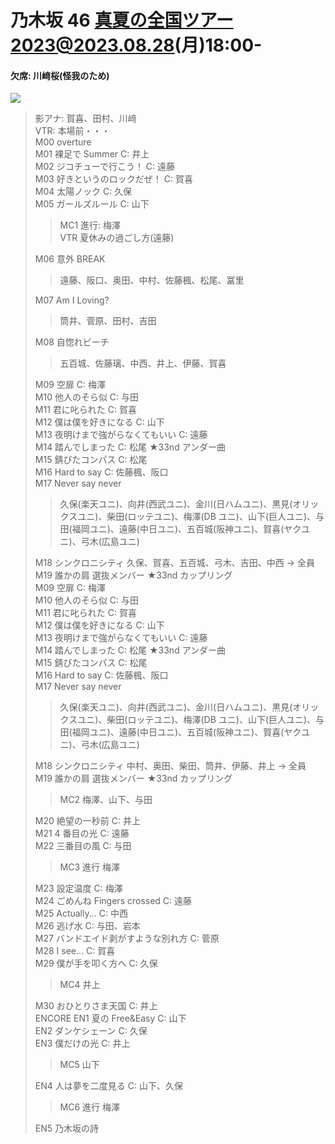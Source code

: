 # 乃木坂 46 真夏の全国ツアー2023@2023.08.28(月)18:00-

#### 欠席: 川﨑桜(怪我のため)

![](20230828_nogisummer.png)

> 影アナ: 賀喜、田村、川﨑<BR>
> VTR: 本場前・・・<BR>
> M00 overture <BR>
> M01 裸足で Summer C: 井上<BR>
> M02 ジコチューで行こう！ C: 遠藤<BR>
> M03 好きというのロックだぜ！ C: 賀喜<BR>
> M04 太陽ノック C: 久保<BR>
> M05 ガールズルール C: 山下<BR>
>
> > MC1 進行: 梅澤<BR>
> > VTR 夏休みの過ごし方(遠藤)
>
> M06 意外 BREAK
>
> > 遠藤、阪口、奥田、中村、佐藤楓、松尾、冨里
>
> M07 Am I Loving?
>
> > 筒井、菅原、田村、吉田
>
> M08 自惚れビーチ
>
> > 五百城、佐藤璃、中西、井上、伊藤、賀喜
>
> M09 空扉 C: 梅澤<BR>
> M10 他人のそら似 C: 与田<BR>
> M11 君に叱られた C: 賀喜<BR>
> M12 僕は僕を好きになる C: 山下<BR>
> M13 夜明けまで強がらなくてもいい C: 遠藤<BR>
> M14 踏んでしまった C: 松尾 ★33nd アンダー曲<BR>
> M15 錆びたコンパス C: 松尾<BR>
> M16 Hard to say C: 佐藤楓、阪口<BR>
> M17 Never say never
>
> > 久保(楽天ユニ)、向井(西武ユニ)、金川(日ハムユニ)、黒見(オリックスユニ)、柴田(ロッテユニ)、梅澤(DB ユニ)、山下(巨人ユニ)、与田(福岡ユニ)、遠藤(中日ユニ)、五百城(阪神ユニ)、賀喜(ヤクユニ)、弓木(広島ユニ)
>
> M18 シンクロニシティ 久保、賀喜、五百城、弓木、吉田、中西 → 全員<BR>
> M19 誰かの肩 選抜メンバー ★33nd カップリング<BR>
> M09 空扉 C: 梅澤<BR>
> M10 他人のそら似 C: 与田<BR>
> M11 君に叱られた C: 賀喜<BR>
> M12 僕は僕を好きになる C: 山下<BR>
> M13 夜明けまで強がらなくてもいい C: 遠藤<BR>
> M14 踏んでしまった C: 松尾 ★33nd アンダー曲<BR>
> M15 錆びたコンパス C: 松尾<BR>
> M16 Hard to say C: 佐藤楓、阪口<BR>
> M17 Never say never
>
> > 久保(楽天ユニ)、向井(西武ユニ)、金川(日ハムユニ)、黒見(オリックスユニ)、柴田(ロッテユニ)、梅澤(DB ユニ)、山下(巨人ユニ)、与田(福岡ユニ)、遠藤(中日ユニ)、五百城(阪神ユニ)、賀喜(ヤクユニ)、弓木(広島ユニ)
>
> M18 シンクロニシティ 中村、奥田、柴田、筒井、伊藤、井上 → 全員<BR>
> M19 誰かの肩 選抜メンバー ★33nd カップリング<BR>
>
> > MC2 梅澤、山下、与田
>
> M20 絶望の一秒前 C: 井上<BR>
> M21 4 番目の光 C: 遠藤<BR>
> M22 三番目の風 C: 与田<BR>
>
> > MC3 進行 梅澤
>
> M23 設定温度 C: 梅澤<BR>
> M24 ごめんね Fingers crossed C: 遠藤<BR>
> M25 Actually... C: 中西<BR>
> M26 逃げ水 C: 与田、岩本 <BR>
> M27 バンドエイド剥がすような別れ方 C: 菅原<BR>
> M28 I see... C: 賀喜<BR>
> M29 僕が手を叩く方へ C: 久保<BR>
>
> > MC4 井上
>
> M30 おひとりさま天国 C: 井上<BR>
> ENCORE
> EN1 夏の Free&Easy C: 山下<BR>
> EN2 ダンケシェーン C: 久保<BR>
> EN3 僕だけの光 C: 井上<BR>
>
> > MC5 山下
>
> EN4 人は夢を二度見る C: 山下、久保
>
> > MC6 進行 梅澤
>
> EN5 乃木坂の詩
